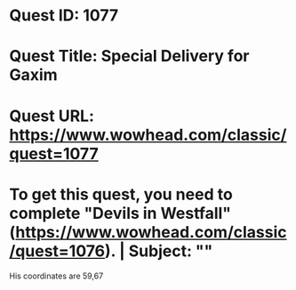 # Quest ID: 1077
# Quest Title: Special Delivery for Gaxim
# Quest URL: https://www.wowhead.com/classic/quest=1077
# To get this quest, you need to complete "Devils in Westfall" (https://www.wowhead.com/classic/quest=1076). | Subject: "<Blank>"
His coordinates are 59,67